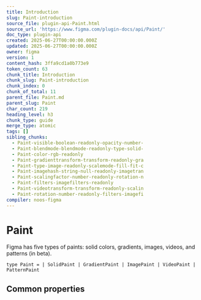 ```yaml
---
title: Introduction
slug: Paint-introduction
source_file: plugin-api-Paint.html
source_url: 'https://www.figma.com/plugin-docs/api/Paint/'
doc_type: plugin-api
created: 2025-06-27T00:00:00.000Z
updated: 2025-06-27T00:00:00.000Z
owner: figma
version: 1
content_hash: 3ffa9cd1a0b773e9
token_count: 63
chunk_title: Introduction
chunk_slug: Paint-introduction
chunk_index: 0
chunk_of_total: 11
parent_file: Paint.md
parent_slug: Paint
char_count: 219
heading_level: h3
chunk_type: guide
merge_type: atomic
tags: []
sibling_chunks:
  - Paint-visible-boolean-readonly-opacity-number-
  - Paint-blendmode-blendmode-readonly-type-solid-
  - Paint-color-rgb-readonly
  - Paint-gradienttransform-transform-readonly-gra
  - Paint-type-image-readonly-scalemode-fill-fit-c
  - Paint-imagehash-string-null-readonly-imagetran
  - Paint-scalingfactor-number-readonly-rotation-n
  - Paint-filters-imagefilters-readonly
  - Paint-videotransform-transform-readonly-scalin
  - Paint-rotation-number-readonly-filters-imagefi
compiler: noos-figma
---
```


# Paint

Figma has five types of paints: solid colors, gradients, images, videos, and patterns (in beta).

```
type Paint = | SolidPaint | GradientPaint | ImagePaint | VideoPaint | PatternPaint
```

## Common properties
